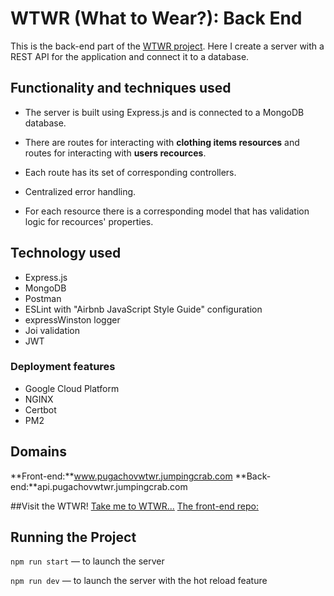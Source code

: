 # WTWR (What to Wear?): Back End

This is the back-end part of the [WTWR project](https://github.com/Dayana-Pugachov/se_project_react).
Here I create a server with a REST API for the application and connect it to a database.

## Functionality and techniques used

- The server is built using Express.js and is connected to a MongoDB database.

- There are routes for interacting with **clothing items resources** and routes for interacting with **users recources**.

- Each route has its set of corresponding controllers.

- Centralized error handling.

- For each resource there is a corresponding model that has validation logic for recources' properties.

## Technology used

- Express.js
- MongoDB
- Postman
- ESLint with "Airbnb JavaScript Style Guide" configuration
- expressWinston logger
- Joi validation
- JWT

### Deployment features

- Google Cloud Platform
- NGINX
- Certbot
- PM2

## Domains

**Front-end:**www.pugachovwtwr.jumpingcrab.com
**Back-end:**api.pugachovwtwr.jumpingcrab.com

##Visit the WTWR!
[Take me to WTWR...](https://pugachovwtwr.jumpingcrab.com/)
[The front-end repo:](https://github.com/Dayana-Pugachov/se_project_react)

## Running the Project

`npm run start` — to launch the server

`npm run dev` — to launch the server with the hot reload feature
